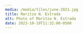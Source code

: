 ```yaml
---
media: /media/files/june-2021.jpg
title: Maritza N. Estrada
alt: Photo of Maritza N. Estrada
date: 2023-10-19T11:32:00-0500
---
```

